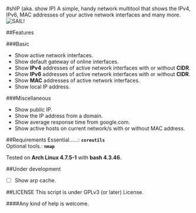 #shIP (aka. show IP)
A simple, handy network multitool that shows the IPv4, IPv6, MAC addresses of your active network interfaces and many more.<br/>
<img src="https://raw.githubusercontent.com/xtonousou/shIP/master/imgs/head.png" title="SAIL!"/>

##Features

###Basic
- Show active network interfaces.<br/>
- Show default gateway of online interfaces.<br/>
- Show **IPv4** addresses of active network interfaces with or without **CIDR**.<br/>
- Show **IPv6** addresses of active network interfaces with or without **CIDR**.<br/>
- Show **MAC** addresses of active network interfaces.<br/>
- Show local IP address.<br/>

###Miscellaneous
- Show public IP.<br/>
- Show the IP address from a domain.<br/>
- Show average response time from google.com.</br>
- Show active hosts on current network/s with or without MAC address.</br>

##Requirements
Essential......: **```coreutils```**</br>
Optional tools.: **```nmap```**</br>

Tested on **Arch Linux 4.7.5-1** with **bash 4.3.46**.

##Under development
- [ ] Show arp cache.</br>

##LICENSE
This script is under GPLv3 (or later) License.</br>

####Any kind of help is welcome.</br>
